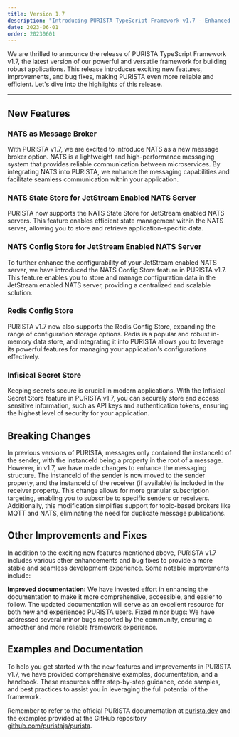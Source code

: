 ```yaml
---
title: Version 1.7
description: "Introducing PURISTA TypeScript Framework v1.7 - Enhanced Messaging and Improved Stability"
date: 2023-06-01
order: 20230601
---
```

<PostDetail>

We are thrilled to announce the release of PURISTA TypeScript Framework v1.7, the latest version of our powerful and versatile framework for building robust applications.
This release introduces exciting new features, improvements, and bug fixes, making PURISTA even more reliable and efficient. Let's dive into the highlights of this release.

---

## New Features

### NATS as Message Broker

With PURISTA v1.7, we are excited to introduce NATS as a new message broker option. NATS is a lightweight and high-performance messaging system that provides reliable communication between microservices. By integrating NATS into PURISTA, we enhance the messaging capabilities and facilitate seamless communication within your application.

### NATS State Store for JetStream Enabled NATS Server

PURISTA now supports the NATS State Store for JetStream enabled NATS servers. This feature enables efficient state management within the NATS server, allowing you to store and retrieve application-specific data.

### NATS Config Store for JetStream Enabled NATS Server

To further enhance the configurability of your JetStream enabled NATS server, we have introduced the NATS Config Store feature in PURISTA v1.7. This feature enables you to store and manage configuration data in the JetStream enabled NATS server, providing a centralized and scalable solution.

### Redis Config Store

PURISTA v1.7 now also supports the Redis Config Store, expanding the range of configuration storage options. Redis is a popular and robust in-memory data store, and integrating it into PURISTA allows you to leverage its powerful features for managing your application's configurations effectively.

### Infisical Secret Store

Keeping secrets secure is crucial in modern applications. With the Infisical Secret Store feature in PURISTA v1.7, you can securely store and access sensitive information, such as API keys and authentication tokens, ensuring the highest level of security for your application.

## Breaking Changes

In previous versions of PURISTA, messages only contained the instanceId of the sender, with the instanceId being a property in the root of a message.
However, in v1.7, we have made changes to enhance the messaging structure.
The instanceId of the sender is now moved to the sender property, and the instanceId of the receiver (if available) is included in the receiver property.
This change allows for more granular subscription targeting, enabling you to subscribe to specific senders or receivers.
Additionally, this modification simplifies support for topic-based brokers like MQTT and NATS, eliminating the need for duplicate message publications.

## Other Improvements and Fixes

In addition to the exciting new features mentioned above, PURISTA v1.7 includes various other enhancements and bug fixes to provide a more stable and seamless development experience. Some notable improvements include:

**Improved documentation:** We have invested effort in enhancing the documentation to make it more comprehensive, accessible, and easier to follow. The updated documentation will serve as an excellent resource for both new and experienced PURISTA users.
Fixed minor bugs: We have addressed several minor bugs reported by the community, ensuring a smoother and more reliable framework experience.

## Examples and Documentation

To help you get started with the new features and improvements in PURISTA v1.7, we have provided comprehensive examples, documentation, and a handbook. These resources offer step-by-step guidance, code samples, and best practices to assist you in leveraging the full potential of the framework.

Remember to refer to the official PURISTA documentation at [purista.dev](https://purista.dev) and the examples provided at the GitHub repository [github.com/puristajs/purista](https://github.com/puristajs/purista).
</PostDetail>
